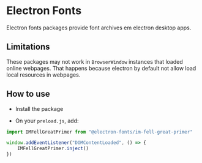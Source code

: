 # Electron Fonts

Electron fonts packages provide font archives em electron desktop apps.

## Limitations

These packages may not work in `BrowserWindow` instances that loaded online webpages. That happens because electron by default not allow load local resources in webpages.

## How to use

* Install the package

* On your `preload.js`, add:

```ts
import IMFellGreatPrimer from "@electron-fonts/im-fell-great-primer"

window.addEventListener("DOMContentLoaded", () => {
    IMFellGreatPrimer.inject()
})
```